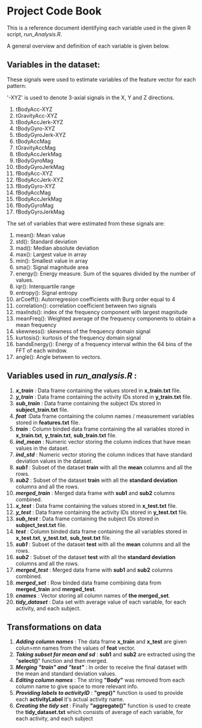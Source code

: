 # Project Code Book

This is a reference document identifying each variable used in the given R script, *run_Analysis.R*.

A general overview and definition of each variable is given below.

## Variables in the dataset:

These signals were used to estimate variables of the feature vector for each pattern:  

'-XYZ' is used to denote 3-axial signals in the X, Y and Z directions.

1. tBodyAcc-XYZ
2. tGravityAcc-XYZ
3. tBodyAccJerk-XYZ
4. tBodyGyro-XYZ
5. tBodyGyroJerk-XYZ
6. tBodyAccMag
7. tGravityAccMag
8. tBodyAccJerkMag
9. tBodyGyroMag
10. tBodyGyroJerkMag
11. fBodyAcc-XYZ
12. fBodyAccJerk-XYZ
13. fBodyGyro-XYZ
14. fBodyAccMag
15. fBodyAccJerkMag
16. fBodyGyroMag
17. fBodyGyroJerkMag

The set of variables that were estimated from these signals are: 

1. mean(): Mean value
2. std(): Standard deviation
3. mad(): Median absolute deviation 
4. max(): Largest value in array
5. min(): Smallest value in array
6. sma(): Signal magnitude area
7. energy(): Energy measure. Sum of the squares divided by the number of values. 
8. iqr(): Interquartile range 
9. entropy(): Signal entropy
10. arCoeff(): Autorregresion coefficients with Burg order equal to 4
11. correlation(): correlation coefficient between two signals
12. maxInds(): index of the frequency component with largest magnitude
13. meanFreq(): Weighted average of the frequency components to obtain a mean frequency
14. skewness(): skewness of the frequency domain signal 
15. kurtosis(): kurtosis of the frequency domain signal 
16. bandsEnergy(): Energy of a frequency interval within the 64 bins of the FFT of each window.
17. angle(): Angle between to vectors.


## Variables used in *run_analysis.R* :

1. ***x_train*** : Data frame containing the values stored in **x_train.txt** file.
2. ***y_train*** : Data frame containing the activity IDs stored in **y_train.txt** file.
3. ***sub_train*** : Data frame containing the subject IDs stored in **subject_train.txt** file.
4. ***feat*** :Data frame containing the column names / measurement variables stored in **features.txt** file.
5. ***train*** : Column binded data frame containing the all variables stored in **x_train.txt**, **y_train.txt**, **sub_train.txt** file.
6. ***ind_mean*** : Numeric vector storing the column indices that have mean values in the dataset. 
7. ***ind_std*** : Numeric vector storing the column indices that have standard deviation values in the dataset.
8. ***sub1*** : Subset of the dataset **train** with all the **mean** columns and all the rows.
9. ***sub2*** : Subset of the dataset **train** with all the **standard deviation** columns and all the rows.
10. ***merged_train*** : Merged data frame with **sub1** and **sub2** columns combined.
11. ***x_test*** : Data frame containing the values stored in **x_test.txt** file.
12. ***y_test*** : Data frame containing the activity IDs stored in **y_test.txt** file.
13. ***sub_test*** : Data frame containing the subject IDs stored in **subject_test.txt** file.
14. ***test*** : Column binded data frame containing the all variables stored in **x_test.txt**, **y_test.txt**, **sub_test.txt** file.
15. ***sub1*** : Subset of the dataset **test** with all the **mean** columns and all the rows.
16. ***sub2*** : Subset of the dataset **test** with all the **standard deviation** columns and all the rows.
17. ***merged_test*** : Merged data frame with **sub1** and **sub2** columns combined.
18. ***merged_set*** : Row binded data frame combining data from **merged_train** and **merged_test**.
19. ***cnames*** : Vector storing all column names of **the merged_set**.
20. ***tidy_dataset*** : Data set with average value of each variable, for each activity, and each subject.

## Transformations on data 

1. ***Adding column names*** : The data frame **x_train** and **x_test** are given colun=mn names from the values of **feat** vector.
2. ***Taking subset for mean and sd*** : **sub1** and **sub2** are extracted using the "**select()**" function and then merged.
3. ***Merging "train" and "test"*** : In order to receive the final dataset with the mean and standard deviation values.
4. ***Editing column names*** : The string **"Body"** was removed from each column name to give space to more relevant info.
5. ***Providing labels to activityID*** : **"grep()"** function is used to provide each **activityLabel** it's actual activity name.
6. ***Creating the tidy set*** : Finally **"aggregate()"** function is used to create the **tidy_dataset.txt** which consists of average of each variable, for each activity, and each subject

